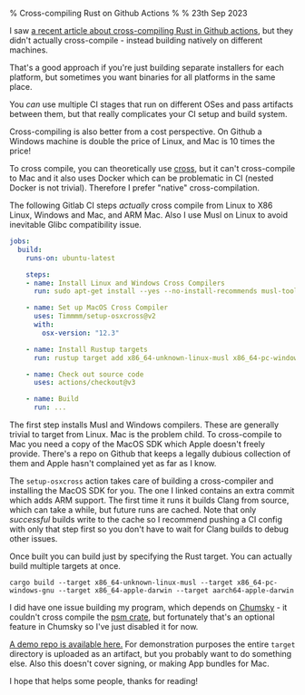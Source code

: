 % Cross-compiling Rust on Github Actions
%
% 23th Sep 2023

I saw [a recent article about cross-compiling Rust in Github actions](https://reemus.dev/tldr/rust-cross-compilation-github-actions), but they didn't actually cross-compile - instead building natively on different machines.

That's a good approach if you're just building separate installers for each platform, but sometimes you want binaries for all platforms in the same place.

You *can* use multiple CI stages that run on different OSes and pass artifacts between them, but that really complicates your CI setup and build system.

Cross-compiling is also better from a cost perspective. On Github a Windows machine is double the price of Linux, and Mac is 10 times the price!

To cross compile, you can theoretically use [cross](https://github.com/cross-rs/cross), but it can't cross-compile to Mac and it also uses Docker which can be problematic in CI (nested Docker is not trivial). Therefore I prefer "native" cross-compilation.

The following Gitlab CI steps *actually* cross compile from Linux to X86 Linux, Windows and Mac, and ARM Mac. Also I use Musl on Linux to avoid inevitable Glibc compatibility issue.

```yaml
jobs:
  build:
    runs-on: ubuntu-latest

    steps:
    - name: Install Linux and Windows Cross Compilers
      run: sudo apt-get install --yes --no-install-recommends musl-tools gcc-mingw-w64-x86-64-win32

    - name: Set up MacOS Cross Compiler
      uses: Timmmm/setup-osxcross@v2
      with:
        osx-version: "12.3"

    - name: Install Rustup targets
      run: rustup target add x86_64-unknown-linux-musl x86_64-pc-windows-gnu x86_64-apple-darwin aarch64-apple-darwin

    - name: Check out source code
      uses: actions/checkout@v3

    - name: Build
      run: ...
```

The first step installs Musl and Windows compilers. These are generally trivial to target from Linux. Mac is the problem child. To cross-compile to Mac you need a copy of the MacOS SDK which Apple doesn't freely provide. There's a repo on Github that keeps a legally dubious collection of them and Apple hasn't complained yet as far as I know.

The `setup-osxcross` action takes care of building a cross-compiler and installing the MacOS SDK for you. The one I linked contains an extra commit which adds ARM support. The first time it runs it builds Clang from source, which can take a while, but future runs are cached. Note that only *successful* builds write to the cache so I recommend pushing a CI config with only that step first so you don't have to wait for Clang builds to debug other issues.

Once built you can build just by specifying the Rust target. You can actually build multiple targets at once.

```shell
cargo build --target x86_64-unknown-linux-musl --target x86_64-pc-windows-gnu --target x86_64-apple-darwin --target aarch64-apple-darwin
```

I did have one issue building my program, which depends on [Chumsky](https://github.com/zesterer/chumsky) - it couldn't cross compile the [psm crate](https://crates.io/crates/psm), but fortunately that's an optional feature in Chumsky so I've just disabled it for now.

[A demo repo is available here.](https://github.com/Timmmm/rust_cross_compile_demo) For demonstration purposes the entire `target` directory is uploaded as an artifact, but you probably want to do something else. Also this doesn't cover signing, or making App bundles for Mac.

I hope that helps some people, thanks for reading!
